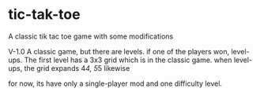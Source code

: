 # tic-tak-toe
A classic tik tac toe game with some modifications

V-1.0
A classic game, but there are levels. if one of the players won, level-ups. 
The first level has a 3x3 grid which is in the classic game. when level-ups, the grid expands 4*4, 5*5 likewise 

for now, its have only a single-player mod and one difficulty level. 
